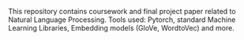 This repository contains coursework and final project paper related to Natural Language Processing. Tools used: Pytorch, standard Machine Learning Libraries, Embedding models (GloVe, WordtoVec) and more.
